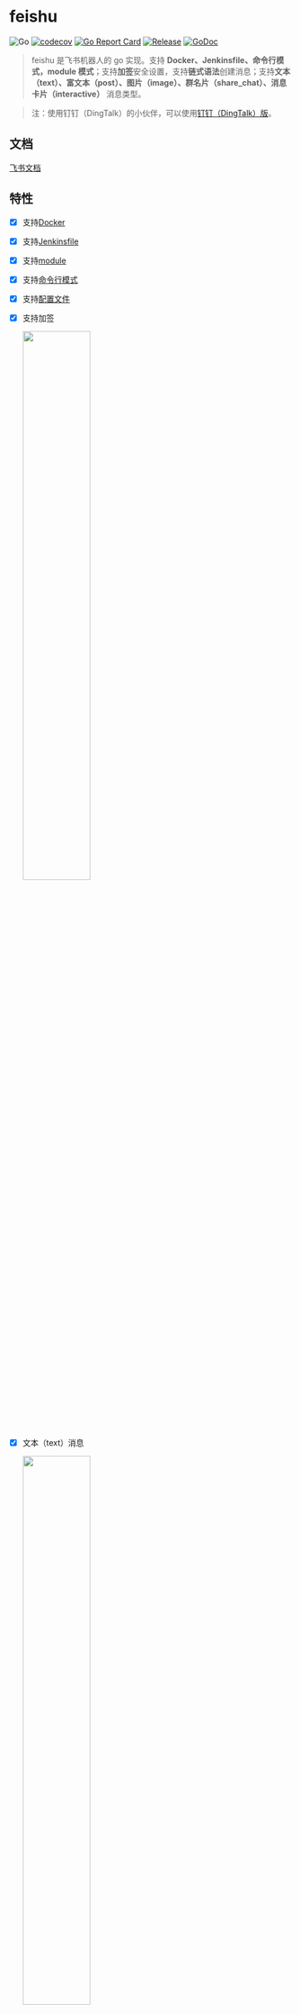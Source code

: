 # feishu

![Go](https://github.com/CatchZeng/feishu/workflows/Go/badge.svg)
[![codecov](https://codecov.io/gh/CatchZeng/feishu/branch/master/graph/badge.svg)](https://codecov.io/gh/CatchZeng/feishu)
[![Go Report Card](https://goreportcard.com/badge/github.com/CatchZeng/feishu)](https://goreportcard.com/report/github.com/CatchZeng/feishu)
[![Release](https://img.shields.io/github/release/CatchZeng/feishu.svg)](https://github.com/CatchZeng/feishu/releases)
[![GoDoc](https://godoc.org/github.com/CatchZeng/feishu?status.svg)](https://pkg.go.dev/github.com/CatchZeng/feishu?tab=doc)

> feishu 是飞书机器人的 go 实现。支持 **Docker、Jenkinsfile、命令行模式，module 模式**；支持**加签**安全设置，支持**链式语法**创建消息；支持**文本（text）、富文本（post）、图片（image）、群名片（share_chat）、消息卡片（interactive）** 消息类型。

> 注：使用钉钉（DingTalk）的小伙伴，可以使用[钉钉（DingTalk）版](https://github.com/CatchZeng/dingtalk)。

## 文档

[飞书文档](https://www.feishu.cn/hc/zh-CN/articles/360024984973)

## 特性

- [x] 支持[Docker](https://github.com/CatchZeng/feishu#Docker)

- [x] 支持[Jenkinsfile](https://github.com/CatchZeng/feishu#Jenkinsfile)

- [x] 支持[module](https://github.com/CatchZeng/feishu#%E4%BD%9C%E4%B8%BA-module)

- [x] 支持[命令行模式](https://github.com/CatchZeng/feishu#%E5%91%BD%E4%BB%A4%E8%A1%8C%E5%B7%A5%E5%85%B7)

- [x] 支持[配置文件](https://github.com/CatchZeng/feishu#%E9%85%8D%E7%BD%AE%E6%96%87%E4%BB%B6)

- [x] 支持加签

  <img src="https://p6-hera.byteimg.com/tos-cn-i-jbbdkfciu3/fb5e1dd375684dd2b9b6037d86f862b0~tplv-jbbdkfciu3-image:0:0.image" width = 50% />

- [x] 文本（text）消息

  <img src="https://p1-hera.byteimg.com/tos-cn-i-jbbdkfciu3/c9c86efea1754e269dbdc5517b4d958a~tplv-jbbdkfciu3-image:0:0.image" width = 50% />

- [x] 富文本（post）消息

  <img src="https://p3-hera.byteimg.com/tos-cn-i-jbbdkfciu3/661d8ee4446c47bca5ac61bfb2ef1a6f~tplv-jbbdkfciu3-image:0:0.image" width = 50% />

- [x] 图片（image）消息

  <img src="https://p1-hera.byteimg.com/tos-cn-i-jbbdkfciu3/5607aa65324e4e14bd94192ba81fe0b3~tplv-jbbdkfciu3-image:0:0.image" width = 50% />

- [x] 群名片（share_chat）消息

  <img src="https://p9-hera.byteimg.com/tos-cn-i-jbbdkfciu3/ba60b1c2835a4950926bb86687e183a8~tplv-jbbdkfciu3-image:0:0.image" width = 50% />

- [x] 消息卡片（interactive）消息

  <img src="https://p6-hera.byteimg.com/tos-cn-i-jbbdkfciu3/4bf5072377cf4c02990ce28731634e6a~tplv-jbbdkfciu3-image:0:0.image" width = 50% />

## 安装

## Docker 安装

```shell
docker pull catchzeng/feishu
```

### 二进制安装

到 [releases](https://github.com/CatchZeng/feishu/releases/) 下载相应平台的二进制可执行文件，然后加入到 PATH 环境变量即可。

### go get 安装

```shell
go get github.com/CatchZeng/feishu
```

## 使用方法

### 配置文件

可以在 `$/HOME/.feishu` 下创建 `config.yaml` 填入 `access_token` 和 `secret` 默认值。

```yaml
access_token: "6cxxxx80-xxxx-49e2-ac86-7f378xxxx960"
secret: "k6usknqxxxxazNxxxx443d"
```

### Docker

```shell
docker run catchzeng/feishu feishu text -t 6cxxxx80-xxxx-49e2-ac86-7f378xxxx960 -s k6usknqxxxxazNxxxx443d -e "docker test"
```

### Jenkinsfile

```shell
pipeline {
    agent {
        docker {
            image 'catchzeng/feishu'
        }
    }
    environment {
        FEISHU_TOKEN = '6cxxxx80-xxxx-49e2-ac86-7f378xxxx960'
        FEISHU_SECRET = 'k6usknqxxxxazNxxxx443d'
    }
    stages {
        stage('notify') {
            steps {
                sh 'feishu post -t ${FEISHU_TOKEN} -s ${FEISHU_SECRET} -i 标题 -e 信息 -r https://makeoptim.com/ -f 链接文本 -a all'
            }
        }
    }
}
```

> 注：post 有两种用法，除了像上面使用一堆参数外，还可以使用 `post` 参数，直接将 [post json string](https://open.feishu.cn/document/ukTMukTMukTM/uMDMxEjLzATMx4yMwETM#1b8abd5d) 传入，做到更灵活的配置。如下所示：

```shell
$ post='{
  "zh_cn": {
    "title": "项目更新通知",
    "content": [
      [
        {
          "tag": "text",
          "text": "项目有更新: "
        },
        {
          "tag": "a",
          "text": "请查看",
          "href": "http://www.example.com/"
        }
      ]
    ]
  }
}
'
$ feishu post -t 6cxxxx80-xxxx-49e2-ac86-7f378xxxx960 -s k6usknqxxxxazNxxxx443d -p $post
```

### 作为 module

```go
package main

import (
	"log"

	"github.com/CatchZeng/feishu"
)

func main() {
	token := "6cxxxx80-xxxx-49e2-ac86-7f378xxxx960"
	secret := "k6usknqxxxxazNxxxx443d"

	client := feishu.NewClient(token, secret)

	text := feishu.NewText("文本")
	a := feishu.NewA("链接", "https://www.baidu.com/")
	at := feishu.NewAT("all")
	line := []feishu.PostItem{text, a, at}
	msg := feishu.NewPostMessage()
	msg.SetZHTitle("测试富文本 @all").
		AppendZHContent(line)

	resp, err := client.Send(msg)
	if err != nil {
		log.Print(err)
		return
	}
	log.Print(resp)
}
```

### 命令行工具

#### Demo

##### Post

```shell
feishu post -t 6cxxxx80-xxxx-49e2-ac86-7f378xxxx960 -s k6usknqxxxxazNxxxx443d -i 标题 -e 信息 -r https://makeoptim.com/ -f 链接文本 -a all
```

##### Interactive

```shell
$ card='{
  "config": {
    "wide_screen_mode": true,
    "enable_forward": true
  },
  "elements": [
    {
      "tag": "div",
      "text": {
        "content": "**西湖**，位于浙江省杭州市西湖区龙井路1号，杭州市区西部，景区总面积49平方千米，汇水面积为21.22平方千米，湖面面积为6.38平方千米。",
        "tag": "lark_md"
      }
    },
    {
      "actions": [
        {
          "tag": "button",
          "text": {
            "content": "更多景点介绍 :玫瑰:",
            "tag": "lark_md"
          },
          "url": "https://www.example.com",
          "type": "default",
          "value": {}
        }
      ],
      "tag": "action"
    }
  ],
  "header": {
    "title": {
      "content": "今日旅游推荐",
      "tag": "plain_text"
    }
  }
}
'
$ feishu interactive -t 6cxxxx80-xxxx-49e2-ac86-7f378xxxx960 -s k6usknqxxxxazNxxxx443d -c $card
```

> 注：`card` 可以使用[飞书可视化搭建工具 cardbuilder](https://open.feishu.cn/tool/cardbuilder?from=custom_bot_doc) 自动生成。

#### Help

```shell
$ feishu -h
feishu is a command line tool for feishu robot

Usage:
  feishu [command]

Available Commands:
  help        Help about any command
  image       send image message with feishu robot
  interactive send interactive message with feishu robot
  post        send post message with feishu robot
  shareChat   send shareChat message with feishu robot
  text        send text message with feishu robot
  version     feishu version

Flags:
  -t, --access_token string   access_token
  -h, --help                  help for feishu
  -s, --secret string         secret

Use "feishu [command] --help" for more information about a command.
```

## Stargazers

[![Stargazers over time](https://starchart.cc/CatchZeng/feishu.svg)](https://starchart.cc/CatchZeng/feishu)